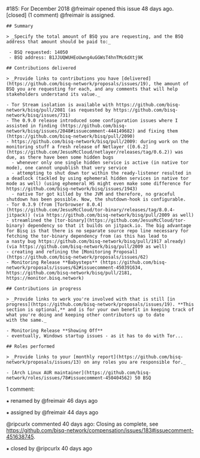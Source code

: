#185: For December 2018
@freimair opened this issue 48 days ago.  [closed] (1 comment)
@freimair is assigned. 

    ## Summary
    
    > _Specify the total amount of BSQ you are requesting, and the BSQ address that amount should be paid to:_
    
     - BSQ requested: 14050
     - BSQ address: B1JJUQWUHEoUwng4uGGWsT4hnTMc6dXtj9K
    
    ## Contributions delivered
    
    > _Provide links to contributions you have [delivered](https://github.com/bisq-network/proposals/issues/19), the amount of BSQ you are requesting for each, and any comments that will help stakeholders understand its value._
    
    - Tor Stream isolation is available with https://github.com/bisq-network/bisq/pull/2081 (as requested by https://github.com/bisq-network/bisq/issues/731)
    - The 0.9.0 release introduced some configuration issues where I assisted in finding (https://github.com/bisq-network/bisq/issues/2048#issuecomment-444149682) and fixing them (https://github.com/bisq-network/bisq/pull/2090)
    - https://github.com/bisq-network/bisq/pull/2009: during work on the monitoring stuff a fresh release of Netlayer ([0.6.2](https://github.com/JesusMcCloud/netlayer/releases/tag/0.6.2)) was due, as there have been some hidden bugs
      - whenever only one single hidden service is active (in native tor mode), one cannot unpublish that very service
      - attempting to shut down tor within the ready-listener resulted in a deadlock (tackled by using ephemeral hidden services in native tor mode as well) (using ephemeral HS might even make some difference for https://github.com/bisq-network/bisq/issues/1943)
      - native Tor got killed by the JVM and therefore, no graceful shutdown has been possible. Now, the shutdown-hook is configurable.
    - Tor 0.3.9 (from [Torbrowser 8.0.4](https://github.com/JesusMcCloud/tor-binary/releases/tag/8.0.4-jitpack)) (via https://github.com/bisq-network/bisq/pull/2009 as well)
    - streamlined the [tor-binary](https://github.com/JesusMcCloud/tor-binary) dependency so that it builds on jitpack.io. The big advantage for Bisq is that there is no separate source repo line necessary for fetching the tor-binary dependency from (as this has lead to 
    a nasty bug https://github.com/bisq-network/bisq/pull/1917 already) (via https://github.com/bisq-network/bisq/pull/2009 as well)
    - creating and refining the [Monitoring Proposal](https://github.com/bisq-network/proposals/issues/62)
    - Monitoring Release **Babysteps** (https://github.com/bisq-network/proposals/issues/62#issuecomment-450391634, https://github.com/bisq-network/bisq/pull/2181, https://monitor.bisq.network)
    
    ## Contributions in progress
    
    > _Provide links to work you're involved with that is still [in progress](https://github.com/bisq-network/proposals/issues/19). **This section is optional,** and is for your own benefit in keeping track of what you're doing and keeping other contributors up to date 
    with the same._
    
    - Monitoring Release **Showing Off**
    - eventually, Windows startup issues - as it has to do with Tor...
    
    ## Roles performed
    
    > _Provide links to your [monthly report](https://github.com/bisq-network/proposals/issues/13) on any roles you are responsible for._
    
    - [Arch Linux AUR maintainer](https://github.com/bisq-network/roles/issues/78#issuecomment-450404562) 50 BSQ


1 comment:

⁕ renamed by @freimair 46 days ago

⁕ assigned by @freimair 44 days ago

@ripcurlx commented 40 days ago:
    Closing as complete, see https://github.com/bisq-network/compensation/issues/183#issuecomment-451638745.


⁕ closed by @ripcurlx 40 days ago

